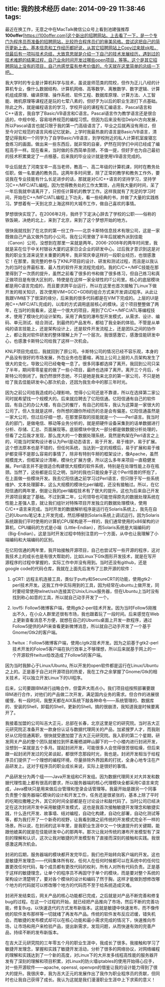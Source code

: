 title: 我的技术经历
date: 2014-09-29 11:38:46
tags:
---
最近在换工作，无意之中在MacTalk微信公众号上看到池建强推荐**100offer**[https://100offer.com]这个新出的招聘网站。上去看了一下，是一个专门为程序员而准备的招聘网站，比较符合程序员们的审美风格。尝试这把自己的简历更新上去。基本信息和工作经历都好说，从其它招聘网站上Copy过来就ok啦，但最后有一项叫技术总结，大致意思就是介绍一下自己的技术发展经历，遇到过的技术难题的结果过程，自己业余时间开发过哪些open项目，等等。这个是其它招聘网站上没有的项目，自己也感觉蛮有参考价值的，今天就在这里简单的总结一下吧。

我大学时的专业是计算机科学与技术，虽说是师范类的院校，但作为正儿八经的计算机专业，像什么数据结构、计算机网络、高等数学、离散数学、数字逻辑、计算机组成原理、编译原理、操作系统、软件工程、数据库原理、计算方法、人工智能、微机原理等课程还是玩的七荤八素的，但好歹为以后的职业生涯打下点基础。除此之外，就是编程语言的学习，学校开设的课程有汇编语言、Pascal语言和C++语言，我自学了Basic/VB语言和C语言。Pascal语言作为教学语言还是很合适的，中规中矩，容易培养规范的编程习惯。但因为后来没有往Delphi方向发展，所以Pascal语言也就只限于我的第一门高级语言了，毕业之后就再没有用过，但至今对它规范的语言风格记忆犹新。上学时我最热衷的语言是Basic/VB语言，清楚记得我和一个同学为了自学Basic/VB语言，到学校附近的私人计算机室废寝忘食练习的画面。做出来一些东西后，就非常的自豪，俨然在同学们中间已经成了编程高手一样。现在看来，当时做的东西简单丑陋，不值一提，但好歹也为自己最初的技术积累奠定了一点根基，后来我的毕业设计就是使用VB语言完成的。

毕业后就去了河南宝丰一高当老师，教高一、高二年级的计算机课，同时在教务处任职，做一名普通的教务员。这两年多时间里，除了正常的教学和教务工作外，要说我在专业技能有什么长足进步的话，那就是对C/C++语言的坚持学习，坚持学习C++/MFC/ATL编程。因为觉得教务处的工作太繁琐，占用我大量的时间，呆了一年后我就申请离开了，只担任计算机的教学工作。这样我就有了充足的学习时间，开始在C++/MFC/ATL编程上下功夫，看一些经典的书，并做了大量的实践练习。梦想着有一天到北京上海这样的大城市工作，做自己喜欢的事情。

梦想很快实现了。在2006年2月，我终于下定决心辞去了学校的公职——俗称的铁饭碗，决绝的北上，来到了北京，来到了这个梦想开始的地方。

很快我就找到了在北京的第一份工作——北京卡斯特信息技术有限公司，这是一家既做自己产品又做外包的小公司。我在公司里做了半年后就被外派到佳能（Canon）公司，没想到在那里一呆就是两年。2006-2008年的两年时间里，我就是呆在位于中关村银谷大厦的这家日企企业的研发中心。过后我才意识到这是对我的职业生涯来说至关重要的两年，我非常庆幸这样的一段职业经历，也很感激它！在那里，我完整的参与了KNLP项目的设计、研发和测试过程，而且是以我认为的当时业界最标准、最人性的软件开发流程完成的。我的C/C++/MFC技能在那里得到了一次质的提升，虽然之前看了很多的书和做了很多练习，但自己练习和真正做项目是有很大区别的，特使是在这样一家全球性的IT公司里。核心的底层模块都是用C语言完成的，而且要求跨平台运行，所以在这里也首次接触了Linux下做开发的相关知识，首次使用VIM+GCC+GDB的组合方式来开发调试程序。从此让我跟VIM结下了很深的缘分，后来我的很多代码都是在VIM下完成的。上层的UI是用C++/MFC/ATL完成的，以库的方式调用底层核心的模块。这个项目整整做了两年，在当时的我看来，这是一个很大的项目，用到了C/C++/MFC/ATL等编程技术，使用了模块化的设计架构，采用了典型的瀑布型开发模式，从需求、设计、编码、单元测试、结合测试，到最终的产品发布，都给了我全新的体验。不管是从单纯的语言技能上，还是架构设计上，还是软件开发流程上，还是团队之间的协作上，都让我对软件研发的整体理解上升了一个层次。我很感激它，感激佳能研发中心，也感激卡斯特公司给我了这样一次机会。

KNLP项目完成后，我就回到了原公司。卡斯特公司的情况已经不容乐观，本身的产品没有很好的市场发展，外包业务也在萎缩，再加上公司上层的人员架构发生了很大的变化，导致公司已经奄奄一息了。很多同事都选择了离开。我回到公司只呆了半年，期间零零星星的做了一些小项目，最终也选择了离开。离开三个月后，卡斯特公司倒闭了。我仍然很怀念她，不只是她是我来北京的第一家公司，不只是她给了我去佳能研发中心那次机会，还因为我生命中的那三年时光。

因为之前公司给我造成的心理影响，觉得小公司还是不靠谱，所以在选择第二家公司时就希望找一个规模大的。后来就应聘去了亿阳信通。亿阳信通有自己的软件园，有自己的办公大楼，有自己的餐厅，有自己的班车，我认为这算是一家很大的公司了。但人生就是这样，你所想的跟你所经历的总是会有偏差。亿阳信通虽然是一家大公司，但过后仔细一想，在那里获取的技能就是一个——Perl语言。我当时去的部门，是做电信、移动等业务分析的，就是把硬件设备采集到的话单数据进行分析、存储、汇总、页面展现等。底层模块中很大一部分都是做数据分析处理的，但看了之后我才发现，那么庞大的一个数据处理系统，竟然是构架在Perl语言之上的，可能当时架构设计者认为Perl是动态语言，易于开发，易于维护，易于扩展。这个想法原本也是不错的，但任何系统，当达到一定的规模后，易于扩展和易于维护都变得不是那么容易的事情了，除非有特别牛掰的框架设计，像Apache，虽然规模庞大，但框架设计清晰，模块化扩展方便，所以这么多年来项目一直稳健发展。Perl语言并不是很适合构建很大规模的软件系统，特别是在处理性能上存在瓶颈。当然了，这些都是后见之明，当时的我也只能投身于这个Perl怪兽的怀抱了，在上面做一些模块开发。我去亿阳信通之前学习过Perl语言，但只限于写一些系统维护、文本处理脚本，这么大规模的模块化perl编程，还没有接触过。所以，在亿阳信通的两年里，倒是让我的perl编程技术有了很大的提升。这也为后来自己开发开源项目奠定了基础。不过到第二年，公司领导也可能觉得原先的数据处理系统在性能上差强人意，就让我们组针对特殊项目开发独立的数据处理模块，使用C/C++语言来完成。当时开发的数据解析程序是运行在Solaris系统上，我先在自己的Ubuntu笔记本上开发完成，然后移植到Solaris系统上调试运行。因为Solaris系统跟我们平时使用的计算机CPU架构是不一样的，我们通常使用的x86架构的计算机，CPU编码的方式是小端（Little-Endian），而Solaris系统是大端编码的（Big-Endian）。这是当时开发过程中特别注意的一个方面，从中也让我理解了小端编码和大端编码的区别。

在亿阳信通的两年里，我开始接触开源项目，自己也尝试写一些开源的程序，这对我技术上的成长也是有很大帮助的，比如Linux下Gtk图形开发技术，就是在写开源程序的过程中掌握的，实际工作中并没有用到。当时还没有github，还是google code的代码仓库，我就在上面先后发布了三款开源的软件：

1. gCRT: 远程主机连接工具，类似于putty和SecureCRT的功能，使用gtk2-perl技术开发。这我工作中实际用到的工具，因为经常在ubuntu上做开发，同时要经常使用telnet/ssh连接其它Unix/Linux服务器，但在Ubuntu上当时没有找到称心如意的工具，所以就自己动手开发了一个。

2. lovf5: Follow5微博客户端，使用gtk2-perl技术开发。因为当时Follow5刚推出不久，在小众人群里还很有市场，我也跟着玩了一段时间。后来感觉在Web上更新查看消息不方便，就想在自己的Ubuntu桌面上开发一款程序，通过Follow5提供的API来查看更新微博消息，所以就自己动手开发了一个基于Gnome/Gtk2的客户端。

3. fwitux：Follow5微博客户端，使用c/gtk2技术开发。因为之前基于gtk2-perl技术开发的Folow5客户端在执行效率上不够理想，所以后来就基于网上的一个开源软件twitux给改造成了Follow5的客户端。

因为当时我醉心于Linux/Ubuntu, 所以开发的open软件都是运行在Linux/Ubuntu之上的。正是基于自己对开源项目的热爱，我在工作之余掌握了Gnome/Gtk的相关技术，可以独立开发Linux下的UI程序。

后来，公司要跟IBM进行战略合作，但雷声大雨点小。我们项目组按照部署要跟IBM进行合作，对他们的产品做二次开发，满足国内业务的需求。但合作的进展很缓慢，有一段时间，我整天都在AIX系统下敲各种命令——系统管理的、数据库的、安装的Shell，卸载的Shell，更新的Shell。搞的很崩溃，我知道我是时候要离开了。

我接着加盟的公司叫吉大正元，总部在长春，北京这里是它的研究院。当时吉大正元研究院正准备开发一款身份认证与数据代理网关的产品，加紧搜罗人才，而我刚好从亿阳信通离职，很快就受邀加盟了吉大正元研究院。我入职的第二个星期，研发网关产品的整个团队就被拉到怀柔雁栖湖畔山脚下的一个小楼内进行封闭开发，没想到一呆就是五个多月。提起封闭开发，可能很多人会觉得很苦很枯燥，但后来跟一起封闭开发过的兄弟谈起，都很怀念那段时光，我也是。封闭开发相当于给程序员们提供了一个理想的编程环境，尽量排除外界因素的打扰，全身心地专注在产品研发上。这对于程序员的职业成长来说，实际上是很好的事情。

产品研发分为两个组——Java开发组和C开发组。因为数据代理网关对大并发和数据代理性能上都有很高的要求，所以服务器端的核心代理模块全都采用C语言来完成，Java模块只是用来做后台管理和登录会话管理等。我最开始是跟另一个同事负责整个服务器端C模块的设计和开发工作，任务还是很紧张的，基本上除了平时的吃喝拉撒睡之外，其它的时间全部都是在讨论设计和敲代码了。当时公司已经决定在这次封闭开发中采用敏捷开发模式，这也是我首次接触敏捷开发理念和敏捷实践，什么迭代开发、故事墙、结对编程，自动化构建，自动化部署，自动化测试等等，都为我打开了一个新奇的视野，让我看到跟之前传统的开发模式完全不一样的场景。所以说，在封闭的这半年里，是我职业生涯中又一个快速提升的关键期，能跟他媲美的就是在佳能研发中心的那两年。那次让我对传统的瀑布开发模型有了深刻的理解和认识，这次让我对敏捷的开发模型有了直接而深刻的接触和实践。我很感激这两次机会。

封闭的后期，服务器端的模块都开发完毕后，我们也开始转向客户端的开发。这也是敏捷开发理念——代码集体所有权，任何人在任何时候都可以在系统中的任何位置更改任何代码，每个成员都有更改代码的权利，所有人对所有代码负责。正是基于这样的敏捷理念，让单个的程序员不再固守于单个的模块，而是要对整个系统的架构设计清楚明了，要对各个模块的设计和编码了然于胸，这样才能做到想修改哪个地方的代码就可以修改哪个地方的代码而不至于给系统造成灾难。

封闭开发结束后，网关产品的核心功能都已完成，之后就是对产品不断完善和修复bug的过程。在这一个过程的开始，就已经把产品推向了市场，然后不断的完善功能，修复Bug，以快速迭代的方式发布新版本。这就是敏捷中快速发布，而不像传统的软件发布那样等一切就绪了再发布产品。传统的软件发布反应迟缓，错失机会。而敏捷的发布模式却可以在核心功能和最小需求完成的情况下，快速推向市场，让市场和用户来检验产品，提出新需求，发现问题，从而快速有效的完善产品，持续不断的发布新版本。

在吉大正元研究院的三年零五个月的职业生涯中，我成长了很多。我接触和学习了敏捷开发理念，掌握和实践了敏捷开发活动，分析了很多的网络协议，对网络编程的理解和实践达到了一个新的高度，对Linux下的大并发多线程高性能的服务器开发有了深刻的理解和项目积累，对Linux的防火墙iptables的使用开始得心应手，对一些开源软件——apache, openssl, openvpn的借鉴让我的设计能力得到了很大的提升。我很庆幸，我为吉大正元的发展作出了我作为职业程序员的贡献，但同时也让我自己获得了成长。我认为这就是我们漫漫职业生涯中上下求索的意义！

